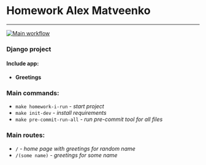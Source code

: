 # Homework Alex Matveenko

***

[![Main workflow](https://github.com/hillel-i-python-pro-i-2022-08-26/homework_django__alex-matveenko/actions/workflows/main-workflow.yml/badge.svg)](https://github.com/hillel-i-python-pro-i-2022-08-26/homework_django__alex-matveenko/actions/workflows/main-workflow.yml)

### Django project

#### Include app:

* **Greetings**

### Main commands:

* `make homework-i-run` - *start project*
* `make init-dev` - *install requirements*
* `make pre-commit-run-all` - *run pre-commit tool for all files*

### Main routes:

* `/` - *home page with greetings for random name*
* `/(some name)` - *greetings for some name*
